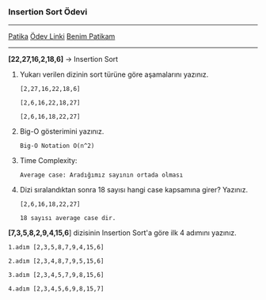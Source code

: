 ### Insertion Sort Ödevi

---

[Patika](https://app.patika.dev/)  [Ödev Linki](https://app.patika.dev/courses/veri-yapilari-ve-algoritmalar/insertion-sort-proje) [Benim Patikam](https://app.patika.dev/suna)

---



**[22,27,16,2,18,6]** -> Insertion Sort

1. Yukarı verilen dizinin sort türüne göre aşamalarını yazınız.

   `[2,27,16,22,18,6]`

   `[2,6,16,22,18,27]`

   `[2,6,16,18,22,27]`

   

2. Big-O gösterimini yazınız.

   `Big-O Notation O(n^2) `

   

3. Time Complexity: 

   `Average case: Aradığımız sayının ortada olması`

   

4. Dizi sıralandıktan sonra 18 sayısı hangi case kapsamına girer? Yazınız.

   `[2,6,16,18,22,27] `

   `18 sayısı average case dir.`

   

**[7,3,5,8,2,9,4,15,6**] dizisinin Insertion Sort'a göre ilk 4 adımını yazınız.

`1.adım [2,3,5,8,7,9,4,15,6]`

`2.adım [2,3,4,8,7,9,5,15,6]`

`3.adım [2,3,4,5,7,9,8,15,6]`

`4.adım [2,3,4,5,6,9,8,15,7]`

